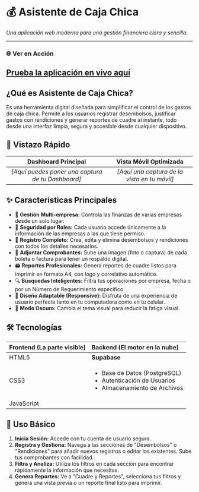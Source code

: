 # 💰 Asistente de Caja Chica
*Una aplicación web moderna para una gestión financiera clara y sencilla.*

---
### 🌐 Ver en Acción
**[Prueba la aplicación en vivo aquí](https'https'://daxbalarezo.github.io/asistente-caja-chica/)**
---

## ¿Qué es Asistente de Caja Chica?
Es una herramienta digital diseñada para simplificar el control de los gastos de caja chica. Permite a los usuarios registrar desembolsos, justificar gastos con rendiciones y generar reportes de cuadre al instante, todo desde una interfaz limpia, segura y accesible desde cualquier dispositivo.

## 📸 Vistazo Rápido

| Dashboard Principal | Vista Móvil Optimizada |
| :---: | :---: |
| *[Aquí puedes poner una captura de tu Dashboard]* | *[Aquí una captura de la vista en tu móvil]* |

## ✨ Características Principales

* 🏢 **Gestión Multi-empresa:** Controla las finanzas de varias empresas desde un solo lugar.
* 🔐 **Seguridad por Roles:** Cada usuario accede únicamente a la información de las empresas a las que tiene permiso.
* 📄 **Registro Completo:** Crea, edita y elimina desembolsos y rendiciones con todos los detalles necesarios.
* 📎 **Adjuntar Comprobantes:** Sube una imagen (foto o captura) de cada boleta o factura para tener un respaldo digital.
* 🖨️ **Reportes Profesionales:** Genera reportes de cuadre listos para imprimir en formato A4, con logo y correlativo automático.
* 🔍 **Búsquedas Inteligentes:** Filtra tus operaciones por empresa, fecha o por un Número de Requerimiento específico.
* 📱 **Diseño Adaptable (Responsive):** Disfruta de una experiencia de usuario perfecta tanto en tu computadora como en tu celular.
* 🌙 **Modo Oscuro:** Cambia el tema visual para reducir la fatiga visual.

## 🛠️ Tecnologías
| Frontend (La parte visible) | Backend (El motor en la nube) |
| :--- | :--- |
| HTML5 | **Supabase** |
| CSS3 | <ul><li>Base de Datos (PostgreSQL)</li><li>Autenticación de Usuarios</li><li>Almacenamiento de Archivos</li></ul> |
| JavaScript | |

## 🚀 Uso Básico
1.  **Inicia Sesión:** Accede con tu cuenta de usuario segura.
2.  **Registra y Gestiona:** Navega a las secciones de "Desembolsos" o "Rendiciones" para añadir nuevos registros o editar los existentes. Sube tus comprobantes con facilidad.
3.  **Filtra y Analiza:** Utiliza los filtros en cada sección para encontrar rápidamente la información que necesitas.
4.  **Genera Reportes:** Ve a "Cuadre y Reportes", selecciona tus filtros y genera una vista previa o un reporte final listo para imprimir.
